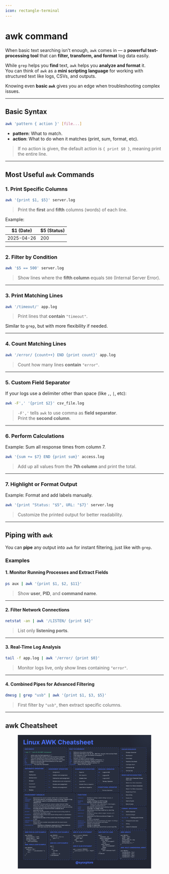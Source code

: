 ```yaml
---
icon: rectangle-terminal
---
```


# awk command

When basic text searching isn't enough, `awk` comes in — a **powerful text-processing tool** that can **filter, transform, and format** log data easily.

While `grep` helps you **find** text, `awk` helps you **analyze and format** it.\
You can think of `awk` as a **mini scripting language** for working with structured text like logs, CSVs, and outputs.

Knowing even **basic `awk`** gives you an edge when troubleshooting complex issues.

***

## Basic Syntax

```bash
awk 'pattern { action }' [file...]
```

* **pattern**: What to match.
* **action**: What to do when it matches (print, sum, format, etc).

> If no action is given, the default action is `{ print $0 }`, meaning print the entire line.

***

## Most Useful `awk` Commands

### 1. Print Specific Columns

```bash
awk '{print $1, $5}' server.log
```

> Print the **first** and **fifth** columns (words) of each line.

Example:

| $1 (Date)  | $5 (Status) |
| ---------- | ----------- |
| 2025-04-26 | 200         |

***

### 2. Filter by Condition

```bash
awk '$5 == 500' server.log
```

> Show lines where the **fifth column** equals `500` (Internal Server Error).

***

### 3. Print Matching Lines

```bash
awk '/timeout/' app.log
```

> Print lines that **contain** `"timeout"`.

Similar to `grep`, but with more flexibility if needed.

***

### 4. Count Matching Lines

```bash
awk '/error/ {count++} END {print count}' app.log
```

> Count how many lines **contain** `"error"`.

***

### 5. Custom Field Separator

If your logs use a delimiter other than space (like `,`, `|`, etc):

```bash
awk -F',' '{print $2}' csv_file.log
```

> `-F','` tells `awk` to use comma as **field separator**.\
> Print the **second column**.

***

### 6. Perform Calculations

Example: Sum all response times from column 7.

```bash
awk '{sum += $7} END {print sum}' access.log
```

> Add up all values from the **7th column** and print the total.

***

### 7. Highlight or Format Output

Example: Format and add labels manually.

```bash
awk '{print "Status: "$5", URL: "$7}' server.log
```

> Customize the printed output for better readability.

***

## Piping with `awk`

You can **pipe** any output into `awk` for instant filtering, just like with `grep`.

### Examples

#### 1. Monitor Running Processes and Extract Fields

```bash
ps aux | awk '{print $1, $2, $11}'
```

> Show **user**, **PID**, and **command name**.

***

#### 2. Filter Network Connections

```bash
netstat -an | awk '/LISTEN/ {print $4}'
```

> List only **listening ports**.

***

#### 3. Real-Time Log Analysis

```bash
tail -f app.log | awk '/error/ {print $0}'
```

> Monitor logs live, only show lines containing `"error"`.

***

#### 4. Combined Pipes for Advanced Filtering

```bash
dmesg | grep "usb" | awk '{print $1, $3, $5}'
```

> First filter by `"usb"`, then extract specific columns.

***

## awk Cheatsheet

<figure><img src="../../.gitbook/assets/awk_cheatsheet.jpeg" alt=""><figcaption></figcaption></figure>
